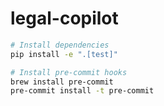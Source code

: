 # legal-copilot

```sh
# Install dependencies
pip install -e ".[test]"

# Install pre-commit hooks
brew install pre-commit
pre-commit install -t pre-commit
```
